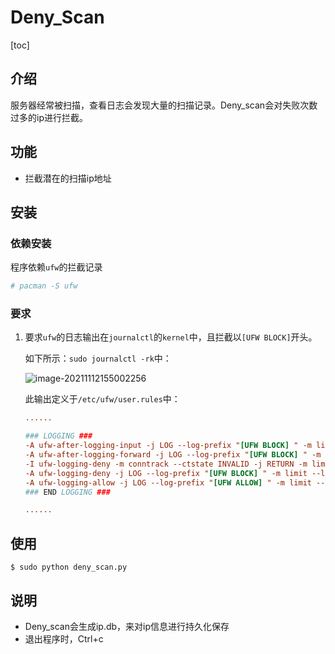 # Deny_Scan

[toc]



## 介绍

服务器经常被扫描，查看日志会发现大量的扫描记录。Deny_scan会对失败次数过多的ip进行拦截。

## 功能

- 拦截潜在的扫描ip地址

## 安装

### 依赖安装

程序依赖`ufw`的拦截记录

```bash
# pacman -S ufw
```

### 要求

1. 要求`ufw`的日志输出在`journalctl`的`kernel`中，且拦截以`[UFW BLOCK]`开头。

   如下所示：`sudo journalctl -rk`中：

   ![image-20211112155002256](https://nsfoxer-oss.oss-cn-beijing.aliyuncs.com/img/2134d35b5f277e2266290bf28b48ca4d.png)

   此输出定义于`/etc/ufw/user.rules`中：

   ```ini
   ......
   
   ### LOGGING ###
   -A ufw-after-logging-input -j LOG --log-prefix "[UFW BLOCK] " -m limit --limit 3/min --limit-burst 10
   -A ufw-after-logging-forward -j LOG --log-prefix "[UFW BLOCK] " -m limit --limit 3/min --limit-burst 10
   -I ufw-logging-deny -m conntrack --ctstate INVALID -j RETURN -m limit --limit 3/min --limit-burst 10
   -A ufw-logging-deny -j LOG --log-prefix "[UFW BLOCK] " -m limit --limit 3/min --limit-burst 10
   -A ufw-logging-allow -j LOG --log-prefix "[UFW ALLOW] " -m limit --limit 3/min --limit-burst 10
   ### END LOGGING ###
   
   ......
   ```

## 使用

```shell
$ sudo python deny_scan.py
```

## 说明

- Deny_scan会生成ip.db，来对ip信息进行持久化保存
- 退出程序时，Ctrl+c